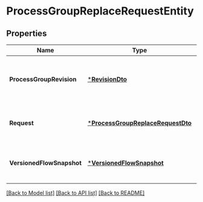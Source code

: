 # ProcessGroupReplaceRequestEntity

## Properties
Name | Type | Description | Notes
------------ | ------------- | ------------- | -------------
**ProcessGroupRevision** | [***RevisionDto**](RevisionDTO.md) | The revision for the Process Group being updated. | [optional] [default to null]
**Request** | [***ProcessGroupReplaceRequestDto**](ProcessGroupReplaceRequestDTO.md) | The Process Group Change Request | [optional] [default to null]
**VersionedFlowSnapshot** | [***VersionedFlowSnapshot**](VersionedFlowSnapshot.md) | Returns the Versioned Flow to replace with | [optional] [default to null]

[[Back to Model list]](../README.md#documentation-for-models) [[Back to API list]](../README.md#documentation-for-api-endpoints) [[Back to README]](../README.md)


